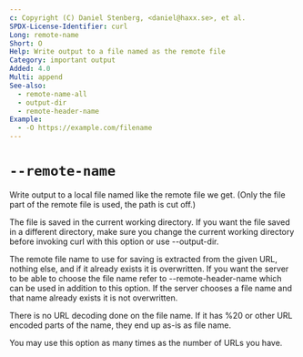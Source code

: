 ```yaml
---
c: Copyright (C) Daniel Stenberg, <daniel@haxx.se>, et al.
SPDX-License-Identifier: curl
Long: remote-name
Short: O
Help: Write output to a file named as the remote file
Category: important output
Added: 4.0
Multi: append
See-also:
  - remote-name-all
  - output-dir
  - remote-header-name
Example:
  - -O https://example.com/filename
---
```


# `--remote-name`

Write output to a local file named like the remote file we get. (Only the file
part of the remote file is used, the path is cut off.)

The file is saved in the current working directory. If you want the file saved
in a different directory, make sure you change the current working directory
before invoking curl with this option or use --output-dir.

The remote file name to use for saving is extracted from the given URL,
nothing else, and if it already exists it is overwritten. If you want the
server to be able to choose the file name refer to --remote-header-name which
can be used in addition to this option. If the server chooses a file name and
that name already exists it is not overwritten.

There is no URL decoding done on the file name. If it has %20 or other URL
encoded parts of the name, they end up as-is as file name.

You may use this option as many times as the number of URLs you have.
